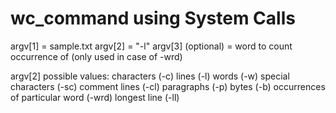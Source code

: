 # wc_command using System Calls

argv[1] = sample.txt
argv[2] = "-l"
argv[3] (optional) = word to count occurrence of (only used in case of -wrd)

argv[2] possible values:
characters (-c)
lines (-l)
words (-w)
special characters (-sc)
comment lines (-cl)
paragraphs (-p)
bytes (-b)
occurrences of particular word (-wrd)
longest line (-ll)